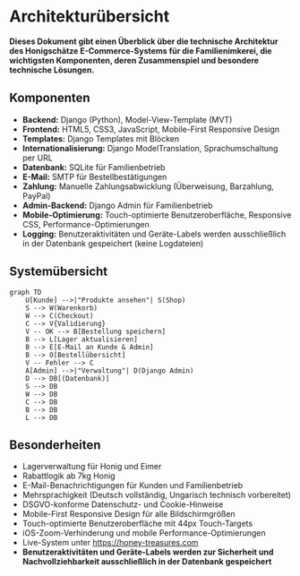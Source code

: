 # Architekturübersicht

**Dieses Dokument gibt einen Überblick über die technische Architektur des Honigschätze E-Commerce-Systems für die Familienimkerei, die wichtigsten Komponenten, deren Zusammenspiel und besondere technische Lösungen.**

## Komponenten
- **Backend:** Django (Python), Model-View-Template (MVT)
- **Frontend:** HTML5, CSS3, JavaScript, Mobile-First Responsive Design
- **Templates:** Django Templates mit Blöcken
- **Internationalisierung:** Django ModelTranslation, Sprachumschaltung per URL
- **Datenbank:** SQLite für Familienbetrieb
- **E-Mail:** SMTP für Bestellbestätigungen
- **Zahlung:** Manuelle Zahlungsabwicklung (Überweisung, Barzahlung, PayPal)
- **Admin-Backend:** Django Admin für Familienbetrieb
- **Mobile-Optimierung:** Touch-optimierte Benutzeroberfläche, Responsive CSS, Performance-Optimierungen
- **Logging:** Benutzeraktivitäten und Geräte-Labels werden ausschließlich in der Datenbank gespeichert (keine Logdateien)

## Systemübersicht

```mermaid
graph TD
    U[Kunde] -->|"Produkte ansehen"| S(Shop)
    S --> W(Warenkorb)
    W --> C(Checkout)
    C --> V{Validierung}
    V -- OK --> B[Bestellung speichern]
    B --> L[Lager aktualisieren]
    B --> E[E-Mail an Kunde & Admin]
    B --> O[Bestellübersicht]
    V -- Fehler --> C
    A[Admin] -->|"Verwaltung"| D(Django Admin)
    D --> DB[(Datenbank)]
    S --> DB
    W --> DB
    C --> DB
    B --> DB
    L --> DB
```

## Besonderheiten
- Lagerverwaltung für Honig und Eimer
- Rabattlogik ab 7kg Honig
- E-Mail-Benachrichtigungen für Kunden und Familienbetrieb
- Mehrsprachigkeit (Deutsch vollständig, Ungarisch technisch vorbereitet)
- DSGVO-konforme Datenschutz- und Cookie-Hinweise
- Mobile-First Responsive Design für alle Bildschirmgrößen
- Touch-optimierte Benutzeroberfläche mit 44px Touch-Targets
- iOS-Zoom-Verhinderung und mobile Performance-Optimierungen
- Live-System unter https://honey-treasures.com
- **Benutzeraktivitäten und Geräte-Labels werden zur Sicherheit und Nachvollziehbarkeit ausschließlich in der Datenbank gespeichert**